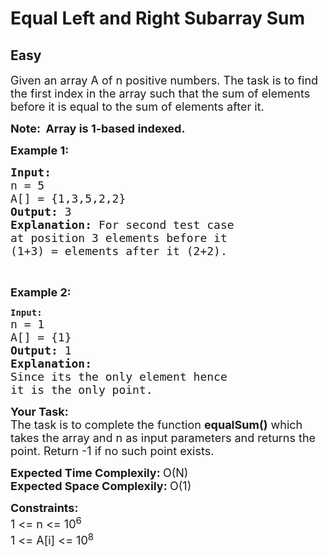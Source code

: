 # Equal Left and Right Subarray Sum
## Easy 
<div class="problems_problem_content__Xm_eO"><p><span style="font-size:18px">Given an array A of n&nbsp;positive numbers. The task is to find the first index in the array such that&nbsp;the sum of elements before it is equal to the sum of elements after it.</span></p>

<p><strong><span style="font-size:18px">Note:&nbsp; Array is 1-based indexed.</span></strong></p>

<p><span style="font-size:18px"><strong>Example 1:</strong></span></p>

<pre><span style="font-size:18px"><strong>Input: 
</strong>n = 5 
A[] = {1,3,5,2,2} 
<strong>Output: </strong>3<strong> 
Explanation: </strong>For second test case 
at position 3 elements before it 
(1+3) = elements after it (2+2).<strong> </strong></span>
</pre>

<p>&nbsp;</p>

<p><span style="font-size:18px"><strong>Example 2:</strong></span></p>

<pre><strong>Input:
</strong><span style="font-size:18px">n = 1
A[] = {1}
<strong>Output: </strong>1<strong>
Explanation:
</strong>Since its the only element hence
it is the only point.</span>
</pre>

<p><span style="font-size:18px"><strong>Your&nbsp;Task:</strong><br>
The task is to complete the function <strong>equalSum()</strong> which takes the array and n&nbsp;as input parameters and returns the point. Return -1 if no such point exists. </span></p>

<p><strong><span style="font-size:18px">Expected Time Complexily:&nbsp;</span></strong><span style="font-size:18px">O(N)</span><br>
<strong><span style="font-size:18px">Expected Space Complexily:&nbsp;</span></strong><span style="font-size:18px">O(1)</span></p>

<p><span style="font-size:18px"><strong>Constraints:</strong><br>
1 &lt;= n&nbsp;&lt;= 10<sup>6</sup><br>
1 &lt;= A[i]&nbsp;&lt;= 10<sup>8</sup></span></p>
</div>